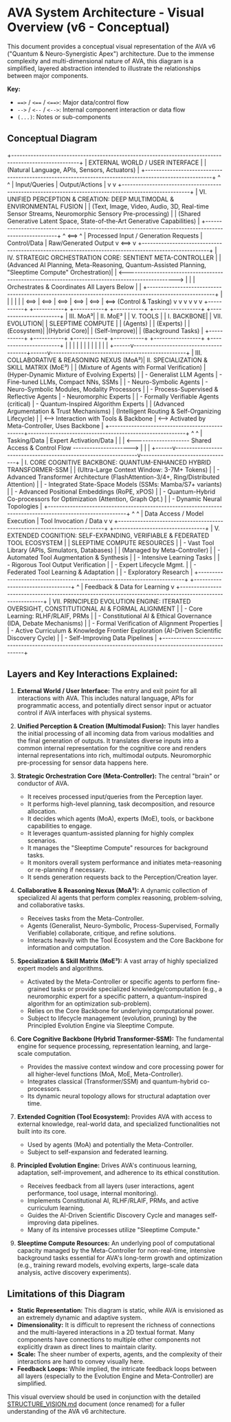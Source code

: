 # AVA System Architecture - Visual Overview (v6 - Conceptual)

This document provides a conceptual visual representation of the AVA v6 ("Quantum & Neuro-Synergistic Apex") architecture. Due to the immense complexity and multi-dimensional nature of AVA, this diagram is a simplified, layered abstraction intended to illustrate the relationships between major components.

**Key:**
* `==>` / `<==` / `<==>`: Major data/control flow
* `-->` / `<--` / `<-->`: Internal component interaction or data flow
* `(...)`: Notes or sub-components

## Conceptual Diagram

+------------------------------------------------------------------------------------------------------+
|                                       EXTERNAL WORLD / USER INTERFACE                                |
|                                (Natural Language, APIs, Sensors, Actuators)                          |
+------------------------------------------------------------------------------------------------------+
^                                                                                                      ^
| Input/Queries                                        | Output/Actions                                |
v                                                                                                      v
+------------------------------------------------------------------------------------------------------+
| VI. UNIFIED PERCEPTION & CREATION: DEEP MULTIMODAL & ENVIRONMENTAL FUSION                            |
|   (Text, Image, Video, Audio, 3D, Real-time Sensor Streams, Neuromorphic Sensory Pre-processing)     |
|   (Shared Generative Latent Space, State-of-the-Art Generative Capabilities)                         |
+------------------------------------------------------------------------------------------------------+
^                                          <==>                                         ^
| Processed Input / Generation Requests      | Control/Data                             | Raw/Generated Output
v                                          <==>                                         v
+------------------------------------------------------------------------------------------------------+
| IV. STRATEGIC ORCHESTRATION CORE: SENTIENT META-CONTROLLER                                           |
|   (Advanced AI Planning, Meta-Reasoning, Quantum-Assisted Planning, "Sleeptime Compute" Orchestration)|
|   <------------------------------------------------------------------------------------------------>   |
|   | Orchestrates & Coordinates All Layers Below                                                      |   |
+------------------------------------------------------------------------------------------------------+
        |         |         |         |         |         |
<==>    | <==>    | <==>    | <==>    | <==>    | <==> (Control & Tasking)
v         v         v         v         v         v
+-----------+ +-----------+ +-----------+ +-----------+ +-----------------+ +-----------------------+
| III. MoA³| | II. MoE³ | | V. TOOLS | | I. BACKBONE| | VII. EVOLUTION| | SLEEPTIME COMPUTE |
| (Agents)  | | (Experts) | |(Ecosystem)| |(Hybrid Core)| |   (Self-Improve)| |   (Background Tasks)  |
+-----------+ +-----------+ +-----------+ +-----------+ +-----------------+ +-----------------------+
        |         |                   |                   |
        |         |                   |                   |
        |         |                   |                   |
+------v---------------------------------------+------v-------------------------------------------------+
| III. COLLABORATIVE & REASONING NEXUS (MoA³)| II. SPECIALIZATION & SKILL MATRIX (MoE³)            |
|  (Mixture of Agents with Formal Verification) |   (Hyper-Dynamic Mixture of Evolving Experts)           |
|  - Generalist LLM Agents                      |   - Fine-tuned LLMs, Compact NNs, SSMs                |
|  - Neuro-Symbolic Agents                      |   - Neuro-Symbolic Modules, Modality Processors         |
|  - Process-Supervised & Reflective Agents     |   - Neuromorphic Experts                              |
|  - Formally Verifiable Agents (critical)      |   - Quantum-Inspired Algorithm Experts                |
|  (Advanced Argumentation & Trust Mechanisms)  |   (Intelligent Routing & Self-Organizing Lifecycle)   |
|  <--> Interaction with Tools & Backbone       |   <--> Activated by Meta-Controller, Uses Backbone    |
+-----------------------------------------------+---------------------------------------------------------+
^                                                                ^
| Tasking/Data                                                   | Expert Activation/Data
|                                                                |
| <-------------------- Shared Access & Control Flow ---------------------> |
|                                                                |
+------v----------------------------------------------------------------v---------------------------------+
| I. CORE COGNITIVE BACKBONE: QUANTUM-ENHANCED HYBRID TRANSFORMER-SSM                                     |
|   (Ultra-Large Context Window: 3-7M+ Tokens)                                                           |
|   - Advanced Transformer Architecture (FlashAttention-3/4+, Ring/Distributed Attention)                  |
|   - Integrated State-Space Models (SSMs: Mamba/S7+ variants)                                           |
|   - Advanced Positional Embeddings (RoPE, xPOS)                                                        |
|   - Quantum-Hybrid Co-processors for Optimization (Attention, Graph Opt.)                              |
|   - Dynamic Neural Topologies                                                                          |
+----------------------------------------------------------------------------------------------------------+
^                                                                     ^
| Data Access / Model Execution                                       | Tool Invocation / Data
v                                                                     v
+-------------------------------------------------------------------------+ +---------------------------------+
| V. EXTENDED COGNITION: SELF-EXPANDING, VERIFIABLE & FEDERATED TOOL ECOSYSTEM | | SLEEPTIME COMPUTE RESOURCES     |
|  - Vast Tool Library (APIs, Simulators, Databases)                      | |  (Managed by Meta-Controller)   |
|  - Automated Tool Augmentation & Synthesis                              | |  - Intensive Learning Tasks     |
|  - Rigorous Tool Output Verification                                    | |  - Expert Lifecycle Mgmt.       |
|  - Federated Tool Learning & Adaptation                                 | |  - Exploratory Research         |
+-------------------------------------------------------------------------+ +---------------------------------+
^
| Feedback & Data for Learning
v
+----------------------------------------------------------------------------------------------------------+
| VII. PRINCIPLED EVOLUTION ENGINE: ITERATED OVERSIGHT, CONSTITUTIONAL AI & FORMAL ALIGNMENT             |
|  - Core Learning: RLHF/RLAIF, PRMs                                                                      |
|  - Constitutional AI & Ethical Governance (IDA, Debate Mechanisms)                                      |
|  - Formal Verification of Alignment Properties                                                          |
|  - Active Curriculum & Knowledge Frontier Exploration (AI-Driven Scientific Discovery Cycle)            |
|  - Self-Improving Data Pipelines                                                                        |
+----------------------------------------------------------------------------------------------------------+

## Layers and Key Interactions Explained:

1.  **External World / User Interface:** The entry and exit point for all interactions with AVA. This includes natural language, APIs for programmatic access, and potentially direct sensor input or actuator control if AVA interfaces with physical systems.

2.  **Unified Perception & Creation (Multimodal Fusion):** This layer handles the initial processing of all incoming data from various modalities and the final generation of outputs. It translates diverse inputs into a common internal representation for the cognitive core and renders internal representations into rich, multimodal outputs. Neuromorphic pre-processing for sensor data happens here.

3.  **Strategic Orchestration Core (Meta-Controller):** The central "brain" or conductor of AVA.
    * It receives processed input/queries from the Perception layer.
    * It performs high-level planning, task decomposition, and resource allocation.
    * It decides which agents (MoA), experts (MoE), tools, or backbone capabilities to engage.
    * It leverages quantum-assisted planning for highly complex scenarios.
    * It manages the "Sleeptime Compute" resources for background tasks.
    * It monitors overall system performance and initiates meta-reasoning or re-planning if necessary.
    * It sends generation requests back to the Perception/Creation layer.

4.  **Collaborative & Reasoning Nexus (MoA³):** A dynamic collection of specialized AI agents that perform complex reasoning, problem-solving, and collaborative tasks.
    * Receives tasks from the Meta-Controller.
    * Agents (Generalist, Neuro-Symbolic, Process-Supervised, Formally Verifiable) collaborate, critique, and refine solutions.
    * Interacts heavily with the Tool Ecosystem and the Core Backbone for information and computation.

5.  **Specialization & Skill Matrix (MoE³):** A vast array of highly specialized expert models and algorithms.
    * Activated by the Meta-Controller or specific agents to perform fine-grained tasks or provide specialized knowledge/computation (e.g., a neuromorphic expert for a specific pattern, a quantum-inspired algorithm for an optimization sub-problem).
    * Relies on the Core Backbone for underlying computational power.
    * Subject to lifecycle management (evolution, pruning) by the Principled Evolution Engine via Sleeptime Compute.

6.  **Core Cognitive Backbone (Hybrid Transformer-SSM):** The fundamental engine for sequence processing, representation learning, and large-scale computation.
    * Provides the massive context window and core processing power for all higher-level functions (MoA, MoE, Meta-Controller).
    * Integrates classical (Transformer/SSM) and quantum-hybrid co-processors.
    * Its dynamic neural topology allows for structural adaptation over time.

7.  **Extended Cognition (Tool Ecosystem):** Provides AVA with access to external knowledge, real-world data, and specialized functionalities not built into its core.
    * Used by agents (MoA) and potentially the Meta-Controller.
    * Subject to self-expansion and federated learning.

8.  **Principled Evolution Engine:** Drives AVA's continuous learning, adaptation, self-improvement, and adherence to its ethical constitution.
    * Receives feedback from all layers (user interactions, agent performance, tool usage, internal monitoring).
    * Implements Constitutional AI, RLHF/RLAIF, PRMs, and active curriculum learning.
    * Guides the AI-Driven Scientific Discovery Cycle and manages self-improving data pipelines.
    * Many of its intensive processes utilize "Sleeptime Compute."

9.  **Sleeptime Compute Resources:** An underlying pool of computational capacity managed by the Meta-Controller for non-real-time, intensive background tasks essential for AVA's long-term growth and optimization (e.g., training reward models, evolving experts, large-scale data analysis, active discovery experiments).

## Limitations of this Diagram

* **Static Representation:** This diagram is static, while AVA is envisioned as an extremely dynamic and adaptive system.
* **Dimensionality:** It is difficult to represent the richness of connections and the multi-layered interactions in a 2D textual format. Many components have connections to multiple other components not explicitly drawn as direct lines to maintain clarity.
* **Scale:** The sheer number of experts, agents, and the complexity of their interactions are hard to convey visually here.
* **Feedback Loops:** While implied, the intricate feedback loops between all layers (especially to the Evolution Engine and Meta-Controller) are simplified.

This visual overview should be used in conjunction with the detailed [STRUCTURE_VISION.md](./STRUCTURE_VISION.md) document (once renamed) for a fuller understanding of the AVA v6 architecture. 